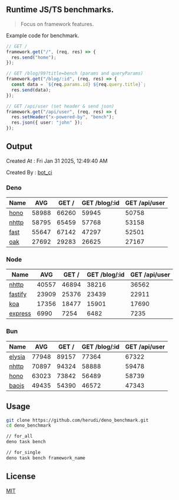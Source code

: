 ## Runtime JS/TS benchmarks.

> Focus on framework features.

Example code for benchmark.
```ts
// GET /
framework.get("/", (req, res) => {
  res.send("home");
});

// GET /blog/99?title=bench (params and queryParams)
framework.get("/blog/:id", (req, res) => {
  const data = `${req.params.id} ${req.query.title}`;
  res.send(data);
});

// GET /api/user (set header & send json)
framework.get("/api/user", (req, res) => {
  res.setHeader("x-powered-by", "bench");
  res.json({ user: "john" });
});
```

## Output
Created At : Fri Jan 31 2025, 12:49:40 AM

Created By : [bot_ci](https://github.com/herudi/deno_benchmarks/commits?author=github-actions%5Bbot%5D)


### Deno
|Name|AVG|GET /|GET /blog/:id|GET /api/user|
|----|----|----|----|----|
|[hono](https://github.com/honojs/hono)|58988|66260|59945|50758|
|[nhttp](https://github.com/nhttp/nhttp)|58795|65459|57768|53158|
|[fast](https://github.com/danteissaias/fast)|55647|67142|47297|52501|
|[oak](https://github.com/oakserver/oak)|27692|29283|26625|27167|
  


### Node
|Name|AVG|GET /|GET /blog/:id|GET /api/user|
|----|----|----|----|----|
|[nhttp](https://github.com/nhttp/nhttp)|40557|46894|38216|36562|
|[fastify](https://github.com/fastify/fastify)|23909|25376|23439|22911|
|[koa](https://github.com/koajs/koa)|17356|18477|15901|17690|
|[express](https://github.com/expressjs/express)|6990|7254|6482|7235|
  


### Bun
|Name|AVG|GET /|GET /blog/:id|GET /api/user|
|----|----|----|----|----|
|[elysia](https://github.com/elysiajs/elysia)|77948|89157|77364|67322|
|[nhttp](https://github.com/nhttp/nhttp)|70897|94324|58888|59478|
|[hono](https://github.com/honojs/hono)|63023|73842|56489|58739|
|[baojs](https://github.com/mattreid1/baojs)|49435|54390|46572|47343|
  



## Usage

```bash
git clone https://github.com/herudi/deno_benchmark.git
cd deno_benchmark

// for_all
deno task bench

// for_single
deno task bench framework_name
```

## License

[MIT](LICENSE)

